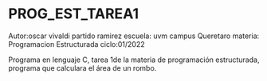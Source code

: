 # PROG_EST_TAREA1
Autor:oscar vivaldi partido ramirez 
escuela: uvm campus Queretaro
materia: Programacion Estructurada
ciclo:01/2022

Programa en lenguaje C, tarea 1de la materia de programación estructurada, programa que calculara el área de un rombo.

